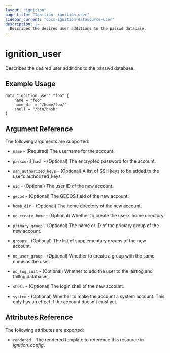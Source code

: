 ```yaml
---
layout: "ignition"
page_title: "Ignition: ignition_user"
sidebar_current: "docs-ignition-datasource-user"
description: |-
  Describes the desired user additions to the passwd database.
---
```


# ignition\_user

Describes the desired user additions to the passwd database.

## Example Usage

```hcl
data "ignition_user" "foo" {
	name = "foo"
	home_dir = "/home/foo/"
	shell = "/bin/bash"
}
```

## Argument Reference

The following arguments are supported:

* `name` - (Required) The username for the account.

* `password_hash` - (Optional) The encrypted password for the account.

* `ssh_authorized_keys` - (Optional) A list of SSH keys to be added to the user’s authorized_keys.

* `uid` - (Optional) The user ID of the new account.

* `gecos` - (Optional) The GECOS field of the new account.

* `home_dir` - (Optional) The home directory of the new account.

* `no_create_home` - (Optional) Whether to create the user’s home directory.

* `primary_group` - (Optional) The name or ID of the primary group of the new account.

* `groups` - (Optional) The list of supplementary groups of the new account.

* `no_user_group` - (Optional) Whether to create a group with the same name as the user.

* `no_log_init` - (Optional) Whether to add the user to the lastlog and faillog databases.

* `shell` - (Optional) The login shell of the new account.

* `system` - (Optional) Whether to make the account a system account. This only has an effect if the account doesn't exist yet.

## Attributes Reference

The following attributes are exported:

* `rendered` - The rendered template to reference this resource in _ignition_config_.
